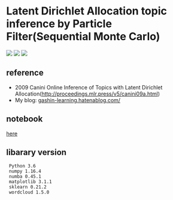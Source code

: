 
# Latent Dirichlet Allocation topic inference by Particle Filter(Sequential Monte Carlo)
<img src=https://latex.codecogs.com/gif.latex?p(z_{d,i}|w_{d,i},&space;{\bf{z}}^{(d,&space;i-1)},&space;{\bf{w}}^{(d,&space;i-1)},&space;\alpha,&space;\beta)\propto&space;\frac{{n_{k,v}}^{(d,{i-1})}&plus;\beta_v}{\sum_{v}({n_{k,v}}^{(d,{i-1})}&plus;\beta_v)}\frac{{n_{d,k}}^{(d,{i-1})}&plus;\alpha_k}{\sum_{k}({n_{d,k}}^{(d,{i-1})}&plus;\alpha_k)}>
<img src=https://cdn-ak.f.st-hatena.com/images/fotolife/g/gashin_learning/20191103/20191103165515.png>
<img src=https://cdn-ak.f.st-hatena.com/images/fotolife/g/gashin_learning/20191103/20191103162031.png>

## reference
 - 2009 Canini  Online Inference of Topics with Latent Dirichlet Allocation(http://proceedings.mlr.press/v5/canini09a.html)
 - My blog: [gashin-learning.hatenablog.com/](https://gashin-learning.hatenablog.com/entry/2019/08/28/154500)


## notebook
[here](https://github.com/Gashin-Learning/blog_contents/blob/master/003_LDA_Particle_Filter/LDA_Particle_filter_experiment_note.ipynb)

## libarary version

```
 Python 3.6
 numpy 1.16.4
 numba 0.45.1
 matplotlib 3.1.1
 sklearn 0.21.2
 wordcloud 1.5.0
```



